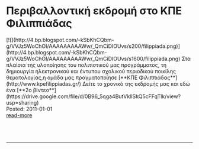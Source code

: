 
<h1>Περιβαλλοντική εκδρομή στο ΚΠΕ Φιλιππιάδας</h1>
[![](http://4.bp.blogspot.com/-kSbKhCQbm-g/VVJz5WoChOI/AAAAAAAAAWw/_QmCiDIOUvs/s200/filippiada.png)](http://4.bp.blogspot.com/-kSbKhCQbm-g/VVJz5WoChOI/AAAAAAAAAWw/_QmCiDIOUvs/s1600/filippiada.png) 
Στα πλαίσια της υλοποίησης του πολιτιστικού μας προγράμματος, τη δημιουργία ηλεκτρονικού και έντυπου σχολικού περιοδικού ποικίλης θεματολογίας,η ομάδα μας πραγματοποίησε [**ΚΠΕ Φιλιππιάδας**](http://www.kpefilippiadas.gr/)
Δείτε το χρονικό της εκδρομής μας και εδώ ένα 
[**2o βίντεο**](https://drive.google.com/file/d/0B96_5qga4ButVkllSkQ5cFFqTlk/view?usp=sharing)
<br>
<div class='readmore'>
Posted: 2011-01-01
<br><a class="readmorelink" href="../gymnasioker4.github.io-master/oldposts/cob011.md">read-more</a><br>
<br><br><br>
</div>
<hr>
